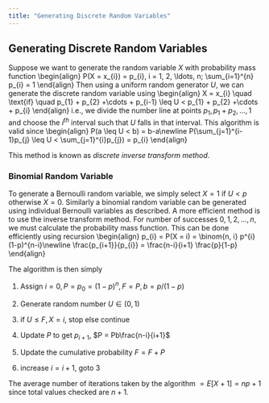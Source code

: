 ```yaml
---
title: "Generating Discrete Random Variables"
---
```


## Generating Discrete Random Variables

Suppose we want to generate the random variable $X$ with probability mass function
\begin{align}
        P(X = x_{i}) = p_{i}, i = 1, 2, \ldots, n\; \sum_{i=1}^{n} p_{i} = 1
    \end{align}
Then using a uniform random generator $U$, we can generate the discrete random variable using
\begin{align}
        X = x_{i} \quad \text{if} \quad p_{1} + p_{2} +\cdots + p_{i-1} \leq U < p_{1} + p_{2} +\cdots + p_{i}
    \end{align}
i.e., we divide the number line at points $p_{1}, p_{1}+p_{2}, \ldots, 1$ and choose the $i^{th}$ interval such that $U$ falls in that interval. This algorithm is valid since
\begin{align}
        P(a \leq U < b) = b-a\newline
        P(\sum_{j=1}^{i-1}p_{j} \leq U < \sum_{j=1}^{i}p_{j}) = p_{i}
    \end{align}

This method is known as *discrete inverse transform method*.


### Binomial Random Variable

To generate a Bernoulli random variable, we simply select $X = 1$ if $U < p$ otherwise $X = 0$. Similarly a binomial random variable can be generated using individual Bernoulli variables as described. A more efficient method is to use the inverse transform method. For number of successes $0, 1, 2, \ldots, n$, we must calculate the probability mass function. This can be done efficiently using recursion
\begin{align}
        p_{i} = P(X = i) = \binom{n, i} p^{i} (1-p)^{n-i}\newline
        \frac{p_{i+1}}{p_{i}} = \frac{n-i}{i+1} \frac{p}{1-p}
    \end{align}

The algorithm is then simply

1.  Assign $i = 0, P = p_{0} = (1-p)^{n}, F = P, b = p/(1-p)$

2.  Generate random number $U \in (0, 1)$

3.  if $U \leq F, X = i$, stop else continue

4.  Update $P$ to get $p_{i+1}$, $P = Pb\frac{n-i}{i+1}$

5.  Update the cumulative probability $F = F + P$

6.  increase $i = i + 1$, goto 3

The average number of iterations taken by the algorithm $= E[X + 1] = np + 1$ since total values checked are $n + 1$.
